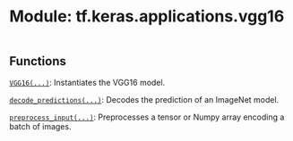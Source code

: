 <div itemscope itemtype="http://developers.google.com/ReferenceObject">
<meta itemprop="name" content="tf.keras.applications.vgg16" />
<meta itemprop="path" content="Stable" />
</div>

# Module: tf.keras.applications.vgg16

<!-- Insert buttons and diff -->

<table class="tfo-notebook-buttons tfo-api nocontent" align="left">

</table>







## Functions

[`VGG16(...)`](../../../tf/keras/applications/vgg16/VGG16.md): Instantiates the VGG16 model.

[`decode_predictions(...)`](../../../tf/keras/applications/vgg16/decode_predictions.md): Decodes the prediction of an ImageNet model.

[`preprocess_input(...)`](../../../tf/keras/applications/vgg16/preprocess_input.md): Preprocesses a tensor or Numpy array encoding a batch of images.

